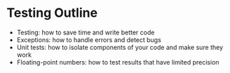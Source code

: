 Testing Outline
===============

* Testing: how to save time and write better code
* Exceptions: how to handle errors and detect bugs
* Unit tests: how to isolate components of your code and make sure they work
* Floating-point numbers: how to test results that have limited precision
